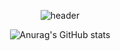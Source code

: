 <div align="center">

<!--### Hi there 👋-->

<!--
**kimjiyooniiiii/kimjiyooniiiii** is a ✨ _special_ ✨ repository because its `README.md` (this file) appears on your GitHub profile.

Here are some ideas to get you started:

- 🔭 I’m currently working on ...
- 🌱 I’m currently learning ...
- 👯 I’m looking to collaborate on ...
- 🤔 I’m looking for help with ...
- 💬 Ask me about ...
- 📫 How to reach me: ...
- 😄 Pronouns: ...
- ⚡ Fun fact: ...
-->

![header](https://capsule-render.vercel.app/api?type=waving&color=FF9068&text=Nice%20to%20meet%20you!&fontColor=5F5F5F&fontSize=60)

![Anurag's GitHub stats](https://github-readme-stats.vercel.app/api?username=anuraghazra&theme=shadow_blue&show_icons=true)
</div>
